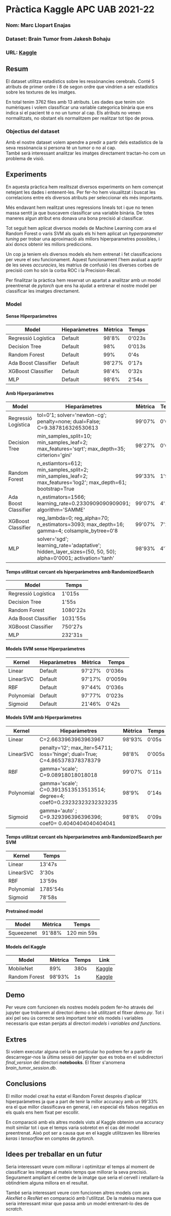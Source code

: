 # Pràctica Kaggle APC UAB 2021-22
### Nom: Marc Llopart Enajas
### Dataset: Brain Tumor from Jakesh Bohaju
### URL: [Kaggle](https://www.kaggle.com/jakeshbohaju/brain-tumor)

## Resum
El dataset utilitza estadístics sobre les ressònancies cerebrals. Conté 5 atributs de primer ordre i 8 de segon ordre que vindrien a ser estadístics sobre les textures de les imatges.

En total tenim 3762 files amb 13 atributs. Les dades que tenim són numèriques i volem classificar una variable categorica binària que ens indica si el pacient té o no un tumor al cap. Els atributs no venen normalitzats, no obstant els normalitzem per realitzar tot tipo de prova.

### Objectius del dataset
Amb el nostre dataset volem apendre a predir a partir dels estadístics de la seva ressònancia si persona té un tumor o no al cap.  
També serà interessant analitzar les imatges directament tractan-ho com un problema de visió.

## Experiments
En aquesta pràctica hem realitszat diversos experiments on hem començat netejant les dades i entenent-les. Per fer-ho hem visualitzat i buscat les correlacions entre els diversos atributs per seleccionar els més importants.  

Més endavant hem realitzat unes regressions lineals tot i que no tenen massa sentit ja que buscavem classificar una variable binària. De totes maneres algun atribut ens donava una bona precisió al classificar.

Tot seguit hem aplicat diversos models de Machine Learning com ara el Random Forest o varis SVM als quals els hi hem aplicat un *hyperparameter tuning* per trobar una aproximació als millors hiperparametres possibles, i així doncs obtenir les millors prediccions.

Un cop ja teniem els diversos models els hem entrenat i fet classificacions per veure el seu funcionament. Aquest funcionament l'hem avaluat a aprtir de les seves *accuracies*, les matrius de confusió i les diverses corbes de precisió com ho són la corba ROC i la Precision-Recall.

Per finalitzar la pràctica hem reservat un apartat a analitzar amb un model preentrenat de *pytorch* que ens ha ajudat a entrenar el nostre model per classificar les imatges directament.

### Model
#### Sense Hiperparàmetres
| Model  | Hieparàmetres |Mètrica|Temps|
| ------------- | ------------- |------------|-------------|
| Regressió Logística | Default |  98'8%          |0'023s |
| Decision Tree | Default |  98%          |0'013s |
| Random Forest | Default |  99%          |0'4s |
| Ada Boost Classifier | Default |  98'27%          |0'17s |
| XGBoost Classifier | Default |  98'4%          |0'32s |
| MLP | Default |  98'6%          |2'54s |

#### Amb Hiperparàmetres
| Model  | Hieparàmetres |Mètrica|Temps|
| ------------- | ------------- |------------|-------------|
| Regressió Logística | tol=0'1; solver='newton-cg'; penalty=none; dual=False; C=9.387816326530613 |  99'07%          |0'02s |
| Decision Tree | min_samples_split=10; min_samples_leaf=2; max_features='sqrt'; max_depth=35; cirterion='gini'  |  98'27%          |0'005s |
| Random Forest | n_estiamtors=612; min_samples_split=2; min_samples_leaf=2; max_features='log2'; max_depth=61; bootstrap=True|  99'33%          |1'99s |
| Ada Boost Classifier | n_estimators=1566; learning_rate=0.2330909090909091; algorithm='SAMME' |  99'07%          |4'14s |
| XGBoost Classifier | reg_lambda=0; reg_alpha=70; n_estimators=3093; max_depth=16; gamma=4; colsample_bytree=0'8 |  99'07%          |7'29s |
| MLP | solver='sgd'; learning_rate='adaptative'; hidden_layer_sizes=(50, 50, 50); alpha=0'0001; activation='tanh' |  98'93%          |4'73s |

#### Temps utilitzat cercant els hiperparàmetres amb RandomizedSearch
| Model  |Temps|
| ------------- |------------|
| Regressió Logística |1'015s |
| Decision Tree |1'55s |
| Random Forest |1080'22s |
| Ada Boost Classifier | 1031'55s |
| XGBoost Classifier |750'27s |
| MLP |232'31s |


#### Models SVM sense Hiperparàmetres
| Kernel  | Hieparàmetres |Mètrica|Temps|
| ------------- | ------------- |------------|-------------|
| Linear | Default |  97'27%          |0'036s |
| LinearSVC | Default |  97'17%          |0'0059s |
| RBF | Default |  97'44%          |0'036s |
| Polynomial | Default |  97'77%          |0'023s |
| Sigmoid | Default |  21'46%          |0'42s |

#### Models SVM amb Hiperparàmetres
| Kernel  | Hieparàmetres |Mètrica|Temps|
| ------------- | ------------- |------------|-------------|
| Linear | C=2.6633963963963967|  98'93%          |0'05s |
| LinearSVC | penalty='l2'; max_iter=54711; loss='hinge'; dual=True; C=4.865378378378379 |  98'8%          |0'005s|
| RBF | gamma='scale'; C=9.08918018018018 |  99'07%          |0'11s |
| Polynomial | gamma='scale'; C=0.3913513513513514; degree=4; coef0=0.23232323232323235 |  98'9%          |0'14s |
| Sigmoid |  gamma='auto' ; C=9.329396396396396; coef0= 0.4040404040404041 |  98'8%          |0'09s |

#### Temps utilitzat cercant els hiperparàmetres amb RandomizedSearch per SVM
| Kernel  | Temps|
| ------------- |-------------|
| Linear |13'47s |
| LinearSVC | 3'30s|
| RBF | 13'59s |
| Polynomial | 1785'54s |
| Sigmoid |  78'58s |

#### Pretrained model
| Model  |Mètrica|Temps|
| ------------- | ------------- |------------|
| Squeezenet |  91'88%          |120 min 59s |

#### Models del Kaggle
| Model  |Mètrica|Temps|Link|
| ------------- | ------------- |------------|--- |
| MobileNet |  89%          |380s |[Kaggle](https://www.kaggle.com/angieashraf/89-brain-tumor-detection-using-dl)|
| Random Forest |  98'93%          |1s |[Kaggle](https://www.kaggle.com/angieashraf/89-brain-tumor-detection-using-dl)|

## Demo
Per veure com funcionen els nostres models podem fer-ho através del jupyter que trobarem al directori demo o bé utilitzant el fitxer *demo.py*. Tot i així pel seu ús correcte serà important tenir els models i variables necessaris que estan penjats al directori *models* i *variables and functions*. 

## Extres
Si volem executar alguna cel·la en particular ho podrem fer a partir de descarregar-nos la última sessió del jupyter que es troba en el subdirectori *final_version* del directori **notebooks**. El fitxer s'anomena *brain_tumor_session.db*.

## Conclusions
El millor model creat ha estat el Random Forest desprès d'aplicar hiperparàmetres ja que a part de tenir la millor accuracy amb un 99'33% era el que millor classificava en general, i en especial els falsos negatius en els quals ens hem fixat per escollir.

En comparació amb els altres models vists al Kaggle obtenim una accuracy molt similar tot i que el temps varia sobretot en el cas del model preentrenat. Això pot ser a causa que en el kaggle utilitzaven les llibreries *keras* i *tensorflow* en comptes de *pytorch*.

## Idees per treballar en un futur

Seria interessant veure com millorar i optimitzar el temps al moment de classificar les imatges al mateix temps que millorar la seva precisió. Segurament ampliant el centre de la imatge que seria el cervell i retallant-la obtindriem alguna millora en el resultat.

També seria interessant veure com funcionen altres models com ara *AlexNet* o *ResNet* en comparació amb l'utilitzat. De la mateixa manera que seria interessant mirar que passa amb un model entrenant-lo des de *scratch*.


